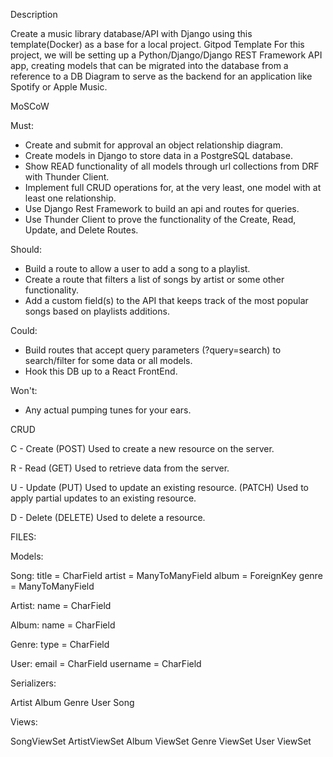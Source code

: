 Description

Create a music library database/API with Django using this template(Docker) as a base for a local project. Gitpod Template
 For this project, we will be setting up a Python/Django/Django REST Framework API app, creating models that can be migrated into the database from a reference to a DB Diagram to serve as the backend for an application like Spotify or Apple Music.


 MoSCoW 

 Must: 
 - Create and submit for approval an object relationship diagram.
 - Create models in Django to store data in a PostgreSQL database. 
 - Show READ functionality of all models through url collections from DRF with Thunder Client.
 - Implement full CRUD operations for, at the very least, one model with at least one relationship.
 - Use Django Rest Framework to build an api and routes for queries.
 - Use Thunder Client to prove the functionality of the Create, Read, Update, and Delete Routes. 

 Should: 
 - Build a route to allow a user to add a song to a playlist.
 - Create a route that filters a list of songs by artist or some other functionality.
 - Add a custom field(s) to the API that keeps track of the most popular songs based on playlists additions.

 Could: 
 - Build routes that accept query parameters (?query=search) to search/filter for some data or all models.
 - Hook this DB up to a React FrontEnd.

 Won't: 
 - Any actual pumping tunes for your ears.


CRUD

C - Create 
(POST) Used to create a new resource on the server.

R - Read 
(GET) Used to retrieve data from the server. 

U - Update 
(PUT) Used to update an existing resource.
(PATCH) Used to apply partial updates to an existing resource.

D - Delete 
(DELETE) Used to delete a resource.


FILES: 


Models:

Song:
title = CharField
artist = ManyToManyField
album = ForeignKey
genre = ManyToManyField

Artist:
name = CharField

Album:
name = CharField

Genre:
type = CharField

User:
email = CharField
username = CharField



Serializers: 

Artist 
Album 
Genre 
User 
Song


Views: 

SongViewSet
ArtistViewSet
Album ViewSet
Genre ViewSet
User ViewSet

 


